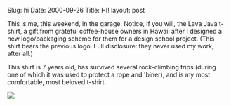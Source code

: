 Slug: hi
Date: 2000-09-26
Title: HI!
layout: post

This is me, this weekend, in the garage. Notice, if you will, the Lava Java t-shirt, a gift from grateful coffee-house owners in Hawaii after I designed a new logo/packaging scheme for them for a design school project. (This shirt bears the previous logo. Full disclosure: they never used my work, after all.)

This shirt is 7 years old, has survived several rock-climbing trips (during one of which it was used to protect a rope and &#39;biner), and is my most comfortable, most beloved t-shirt.

<img border="0" src="http://media.redmonk.net/images/steveInGarage.JPG" />
